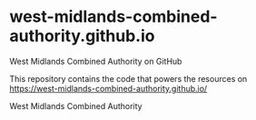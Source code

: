 # west-midlands-combined-authority.github.io

West Midlands Combined Authority on GitHub

This repository contains the code that powers the resources on https://west-midlands-combined-authority.github.io/

West Midlands Combined Authority
